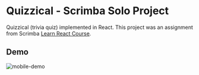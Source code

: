 # Quizzical - Scrimba Solo Project

Quizzical (trivia quiz) implemented in React. This project was an assignment from Scrimba [Learn React Course](https://scrimba.com/learn/learnreact).

## Demo

![mobile-demo](demo.gif)
